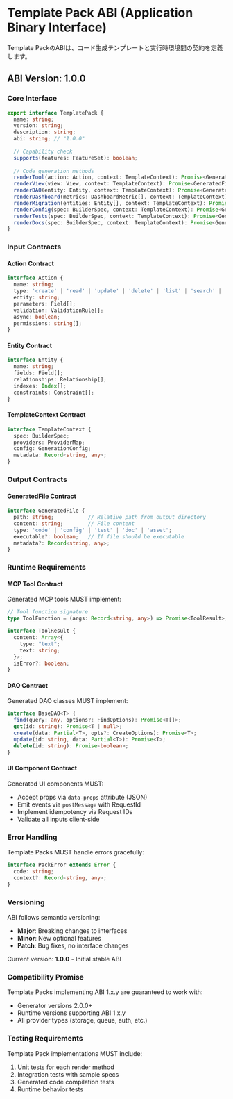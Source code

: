 # Template Pack ABI (Application Binary Interface)

Template PackのABIは、コード生成テンプレートと実行時環境間の契約を定義します。

## ABI Version: 1.0.0

### Core Interface

```typescript
export interface TemplatePack {
  name: string;
  version: string;
  description: string;
  abi: string; // "1.0.0"
  
  // Capability check
  supports(features: FeatureSet): boolean;
  
  // Code generation methods
  renderTool(action: Action, context: TemplateContext): Promise<GeneratedFile>;
  renderView(view: View, context: TemplateContext): Promise<GeneratedFile>;
  renderDAO(entity: Entity, context: TemplateContext): Promise<GeneratedFile>;
  renderDashboard(metrics: DashboardMetric[], context: TemplateContext): Promise<GeneratedFile>;
  renderMigration(entities: Entity[], context: TemplateContext): Promise<GeneratedFile>;
  renderConfig(spec: BuilderSpec, context: TemplateContext): Promise<GeneratedFile[]>;
  renderTests(spec: BuilderSpec, context: TemplateContext): Promise<GeneratedFile[]>;
  renderDocs(spec: BuilderSpec, context: TemplateContext): Promise<GeneratedFile[]>;
}
```

### Input Contracts

#### Action Contract
```typescript
interface Action {
  name: string;
  type: 'create' | 'read' | 'update' | 'delete' | 'list' | 'search' | 'custom';
  entity: string;
  parameters: Field[];
  validation: ValidationRule[];
  async: boolean;
  permissions: string[];
}
```

#### Entity Contract
```typescript
interface Entity {
  name: string;
  fields: Field[];
  relationships: Relationship[];
  indexes: Index[];
  constraints: Constraint[];
}
```

#### TemplateContext Contract
```typescript
interface TemplateContext {
  spec: BuilderSpec;
  providers: ProviderMap;
  config: GenerationConfig;
  metadata: Record<string, any>;
}
```

### Output Contracts

#### GeneratedFile Contract
```typescript
interface GeneratedFile {
  path: string;           // Relative path from output directory
  content: string;        // File content
  type: 'code' | 'config' | 'test' | 'doc' | 'asset';
  executable?: boolean;   // If file should be executable
  metadata?: Record<string, any>;
}
```

### Runtime Requirements

#### MCP Tool Contract
Generated MCP tools MUST implement:
```typescript
// Tool function signature
type ToolFunction = (args: Record<string, any>) => Promise<ToolResult>;

interface ToolResult {
  content: Array<{
    type: "text";
    text: string;
  }>;
  isError?: boolean;
}
```

#### DAO Contract
Generated DAO classes MUST implement:
```typescript
interface BaseDAO<T> {
  find(query: any, options?: FindOptions): Promise<T[]>;
  get(id: string): Promise<T | null>;
  create(data: Partial<T>, opts?: CreateOptions): Promise<T>;
  update(id: string, data: Partial<T>): Promise<T>;
  delete(id: string): Promise<boolean>;
}
```

#### UI Component Contract
Generated UI components MUST:
- Accept props via `data-props` attribute (JSON)
- Emit events via `postMessage` with RequestId
- Implement idempotency via Request IDs
- Validate all inputs client-side

### Error Handling

Template Packs MUST handle errors gracefully:
```typescript
interface PackError extends Error {
  code: string;
  context?: Record<string, any>;
}
```

### Versioning

ABI follows semantic versioning:
- **Major**: Breaking changes to interfaces
- **Minor**: New optional features
- **Patch**: Bug fixes, no interface changes

Current version: **1.0.0** - Initial stable ABI

### Compatibility Promise

Template Packs implementing ABI 1.x.y are guaranteed to work with:
- Generator versions 2.0.0+
- Runtime versions supporting ABI 1.x.y
- All provider types (storage, queue, auth, etc.)

### Testing Requirements

Template Pack implementations MUST include:
1. Unit tests for each render method
2. Integration tests with sample specs
3. Generated code compilation tests
4. Runtime behavior tests